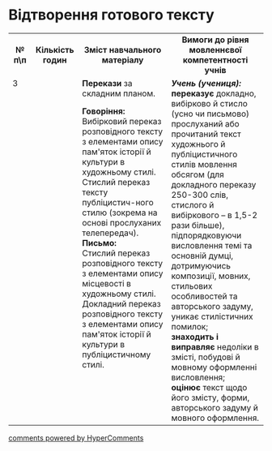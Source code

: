 <div id="hypercomments_widget" class="js-hypercomments-widget invisible"></div>

# Відтворення готового тексту

<table>
  <tr>
    <td width="10%" align="center"><b>№ <br>п\п</br></b></td>
    <td width="5%" align="center"><b>Кількість годин</b></td>  
    <td width="40%" align="center"><b>Зміст навчального матеріалу</b></td>
    <td width="45%" align="center"><b>Вимоги до рівня мовленнєвої компетентності учнів</b></td>
  </tr>
  <tr>
<td width="10%" style="vertical-align:top !important;" rowspan="2">3</td>
<td width="5%" style="vertical-align:top !important;" rowspan="2"></td>
    <td width="40%" style="vertical-align:top !important;">
<b>Перекази</b> за складним планом.<br>
</td>
    <td width="45%" style="vertical-align:top !important;" rowspan="2">
<i><b>Учень (учениця):</b></i><br>
<b>переказує</b> докладно, вибірково й стисло (усно чи письмово) прослуханий або прочитаний текст художнього й публіцистичного  стилів  мовлення обсягом (для докладного переказу 250-300 слів, стислого й вибіркового – в 1,5-2 рази більше), підпорядковуючи висловлення темі та основній думці, дотримуючись композиції, мовних, стильових особливостей та авторського задуму, уникає стилістичних помилок; <br>
<b>знаходить і виправляє</b> недоліки в змісті, побудові й мовному оформленні  висловлення;<br>
<b>оцінює</b> текст щодо його змісту,  форми, авторського задуму й мовного оформлення.
    </td>
  </tr>
  <tr>
    <td width="40%" style="vertical-align:top !important;">
<b>Говоріння:</b><br>
Вибірковий переказ розповідного тексту з елементами опису пам'яток історії й культури в художньому стилі.<br>
Стислий переказ тексту публіцистич-ного стилю (зокрема на основі прослуханих телепередач).<br>
<b>Письмо:</b><br>
Стислий переказ розповідного тексту з елементами опису місцевості  в художньому стилі.<br>
Докладний  переказ розповідного тексту з елементами опису пам'яток історії й культури в публіцистичному стилі.
</td>
  </tr>  
</table>

<div class="js-hypercomments-container">
<a href="http://hypercomments.com" class="hc-link" title="comments widget">comments powered by HyperComments</a>
</div>